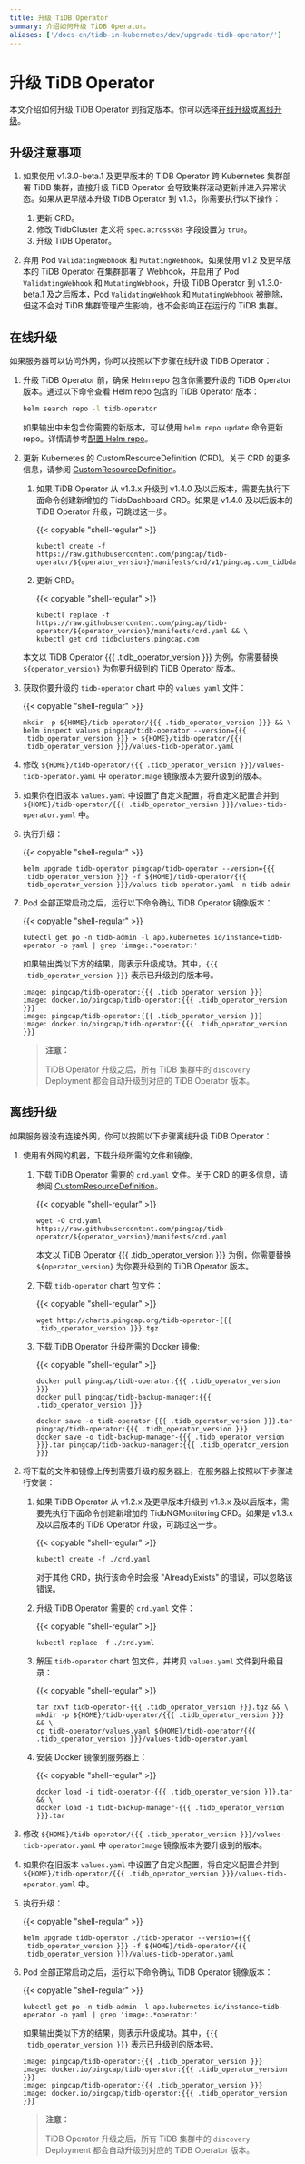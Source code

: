 ```yaml
---
title: 升级 TiDB Operator
summary: 介绍如何升级 TiDB Operator。
aliases: ['/docs-cn/tidb-in-kubernetes/dev/upgrade-tidb-operator/']
---
```


# 升级 TiDB Operator

本文介绍如何升级 TiDB Operator 到指定版本。你可以选择[在线升级](#在线升级)或[离线升级](#离线升级)。

## 升级注意事项

1. 如果使用 v1.3.0-beta.1 及更早版本的 TiDB Operator 跨 Kubernetes 集群部署 TiDB 集群，直接升级 TiDB Operator 会导致集群滚动更新并进入异常状态。如果从更早版本升级 TiDB Operator 到 v1.3，你需要执行以下操作：

    1. 更新 CRD。
    2. 修改 TidbCluster 定义将 `spec.acrossK8s` 字段设置为 `true`。
    3. 升级 TiDB Operator。

2. 弃用 Pod `ValidatingWebhook` 和 `MutatingWebhook`。如果使用 v1.2 及更早版本的 TiDB Operator 在集群部署了 Webhook，并启用了 Pod `ValidatingWebhook` 和 `MutatingWebhook`，升级 TiDB Operator 到 v1.3.0-beta.1 及之后版本，Pod `ValidatingWebhook` 和 `MutatingWebhook` 被删除，但这不会对 TiDB 集群管理产生影响，也不会影响正在运行的 TiDB 集群。

## 在线升级

如果服务器可以访问外网，你可以按照以下步骤在线升级 TiDB Operator：

1. 升级 TiDB Operator 前，确保 Helm repo 包含你需要升级的 TiDB Operator 版本。通过以下命令查看 Helm repo 包含的 TiDB Operator 版本：

    ```bash
    helm search repo -l tidb-operator
    ```

    如果输出中未包含你需要的新版本，可以使用 `helm repo update` 命令更新 repo。详情请参考[配置 Helm repo](tidb-toolkit.md#配置-helm-repo)。

2. 更新 Kubernetes 的 CustomResourceDefinition (CRD)。关于 CRD 的更多信息，请参阅 [CustomResourceDefinition](https://kubernetes.io/docs/tasks/access-kubernetes-api/custom-resources/custom-resource-definitions/)。

    1. 如果 TiDB Operator 从 v1.3.x 升级到 v1.4.0 及以后版本，需要先执行下面命令创建新增加的 TidbDashboard CRD。如果是 v1.4.0 及以后版本的 TiDB Operator 升级，可跳过这一步。

        {{< copyable "shell-regular" >}}

        ```shell
        kubectl create -f https://raw.githubusercontent.com/pingcap/tidb-operator/${operator_version}/manifests/crd/v1/pingcap.com_tidbdashboards.yaml
        ```

    2. 更新 CRD。

        {{< copyable "shell-regular" >}}

        ```shell
        kubectl replace -f https://raw.githubusercontent.com/pingcap/tidb-operator/${operator_version}/manifests/crd.yaml && \
        kubectl get crd tidbclusters.pingcap.com
        ```

    本文以 TiDB Operator {{{ .tidb_operator_version }}} 为例，你需要替换 `${operator_version}` 为你要升级到的 TiDB Operator 版本。

3. 获取你要升级的 `tidb-operator` chart 中的 `values.yaml` 文件：

    {{< copyable "shell-regular" >}}

    ```shell
    mkdir -p ${HOME}/tidb-operator/{{{ .tidb_operator_version }}} && \
    helm inspect values pingcap/tidb-operator --version={{{ .tidb_operator_version }}} > ${HOME}/tidb-operator/{{{ .tidb_operator_version }}}/values-tidb-operator.yaml
    ```

4. 修改 `${HOME}/tidb-operator/{{{ .tidb_operator_version }}}/values-tidb-operator.yaml` 中 `operatorImage` 镜像版本为要升级到的版本。

5. 如果你在旧版本 `values.yaml` 中设置了自定义配置，将自定义配置合并到 `${HOME}/tidb-operator/{{{ .tidb_operator_version }}}/values-tidb-operator.yaml` 中。

6. 执行升级：

    {{< copyable "shell-regular" >}}

    ```shell
    helm upgrade tidb-operator pingcap/tidb-operator --version={{{ .tidb_operator_version }}} -f ${HOME}/tidb-operator/{{{ .tidb_operator_version }}}/values-tidb-operator.yaml -n tidb-admin
    ```

7. Pod 全部正常启动之后，运行以下命令确认 TiDB Operator 镜像版本：

    {{< copyable "shell-regular" >}}

    ```shell
    kubectl get po -n tidb-admin -l app.kubernetes.io/instance=tidb-operator -o yaml | grep 'image:.*operator:'
    ```

    如果输出类似下方的结果，则表示升级成功。其中，`{{{ .tidb_operator_version }}}` 表示已升级到的版本号。

    ```
    image: pingcap/tidb-operator:{{{ .tidb_operator_version }}}
    image: docker.io/pingcap/tidb-operator:{{{ .tidb_operator_version }}}
    image: pingcap/tidb-operator:{{{ .tidb_operator_version }}}
    image: docker.io/pingcap/tidb-operator:{{{ .tidb_operator_version }}}
    ```

    > **注意：**
    >
    > TiDB Operator 升级之后，所有 TiDB 集群中的 `discovery` Deployment 都会自动升级到对应的 TiDB Operator 版本。

## 离线升级

如果服务器没有连接外网，你可以按照以下步骤离线升级 TiDB Operator：

1. 使用有外网的机器，下载升级所需的文件和镜像。

    1. 下载 TiDB Operator 需要的 `crd.yaml` 文件。关于 CRD 的更多信息，请参阅 [CustomResourceDefinition](https://kubernetes.io/docs/tasks/access-kubernetes-api/custom-resources/custom-resource-definitions/)。

        {{< copyable "shell-regular" >}}

        ```shell
        wget -O crd.yaml https://raw.githubusercontent.com/pingcap/tidb-operator/${operator_version}/manifests/crd.yaml
        ```

        本文以 TiDB Operator {{{ .tidb_operator_version }}} 为例，你需要替换 `${operator_version}` 为你要升级到的 TiDB Operator 版本。

    2. 下载 `tidb-operator` chart 包文件：

        {{< copyable "shell-regular" >}}

        ```shell
        wget http://charts.pingcap.org/tidb-operator-{{{ .tidb_operator_version }}}.tgz
        ```

    3. 下载 TiDB Operator 升级所需的 Docker 镜像:

        {{< copyable "shell-regular" >}}

        ```shell
        docker pull pingcap/tidb-operator:{{{ .tidb_operator_version }}}
        docker pull pingcap/tidb-backup-manager:{{{ .tidb_operator_version }}}

        docker save -o tidb-operator-{{{ .tidb_operator_version }}}.tar pingcap/tidb-operator:{{{ .tidb_operator_version }}}
        docker save -o tidb-backup-manager-{{{ .tidb_operator_version }}}.tar pingcap/tidb-backup-manager:{{{ .tidb_operator_version }}}
        ```

2. 将下载的文件和镜像上传到需要升级的服务器上，在服务器上按照以下步骤进行安装：

    1. 如果 TiDB Operator 从 v1.2.x 及更早版本升级到 v1.3.x 及以后版本，需要先执行下面命令创建新增加的 TidbNGMonitoring CRD。如果是 v1.3.x 及以后版本的 TiDB Operator 升级，可跳过这一步。

        {{< copyable "shell-regular" >}}

        ```shell
        kubectl create -f ./crd.yaml
        ```

        对于其他 CRD，执行该命令时会报 "AlreadyExists" 的错误，可以忽略该错误。

    2. 升级 TiDB Operator 需要的 `crd.yaml` 文件：

        {{< copyable "shell-regular" >}}

        ```shell
        kubectl replace -f ./crd.yaml
        ```

    3. 解压 `tidb-operator` chart 包文件，并拷贝 `values.yaml` 文件到升级目录：

        {{< copyable "shell-regular" >}}

        ```shell
        tar zxvf tidb-operator-{{{ .tidb_operator_version }}}.tgz && \
        mkdir -p ${HOME}/tidb-operator/{{{ .tidb_operator_version }}} && \
        cp tidb-operator/values.yaml ${HOME}/tidb-operator/{{{ .tidb_operator_version }}}/values-tidb-operator.yaml
        ```

    4. 安装 Docker 镜像到服务器上：

        {{< copyable "shell-regular" >}}

        ```shell
        docker load -i tidb-operator-{{{ .tidb_operator_version }}}.tar && \
        docker load -i tidb-backup-manager-{{{ .tidb_operator_version }}}.tar
        ```

3. 修改 `${HOME}/tidb-operator/{{{ .tidb_operator_version }}}/values-tidb-operator.yaml` 中 `operatorImage` 镜像版本为要升级到的版本。

4. 如果你在旧版本 `values.yaml` 中设置了自定义配置，将自定义配置合并到 `${HOME}/tidb-operator/{{{ .tidb_operator_version }}}/values-tidb-operator.yaml` 中。

5. 执行升级：

    {{< copyable "shell-regular" >}}

    ```shell
    helm upgrade tidb-operator ./tidb-operator --version={{{ .tidb_operator_version }}} -f ${HOME}/tidb-operator/{{{ .tidb_operator_version }}}/values-tidb-operator.yaml
    ```

6. Pod 全部正常启动之后，运行以下命令确认 TiDB Operator 镜像版本：

    {{< copyable "shell-regular" >}}

    ```shell
    kubectl get po -n tidb-admin -l app.kubernetes.io/instance=tidb-operator -o yaml | grep 'image:.*operator:'
    ```

    如果输出类似下方的结果，则表示升级成功。其中，`{{{ .tidb_operator_version }}}` 表示已升级到的版本号。

    ```
    image: pingcap/tidb-operator:{{{ .tidb_operator_version }}}
    image: docker.io/pingcap/tidb-operator:{{{ .tidb_operator_version }}}
    image: pingcap/tidb-operator:{{{ .tidb_operator_version }}}
    image: docker.io/pingcap/tidb-operator:{{{ .tidb_operator_version }}}
    ```

    > **注意：**
    >
    > TiDB Operator 升级之后，所有 TiDB 集群中的 `discovery` Deployment 都会自动升级到对应的 TiDB Operator 版本。
